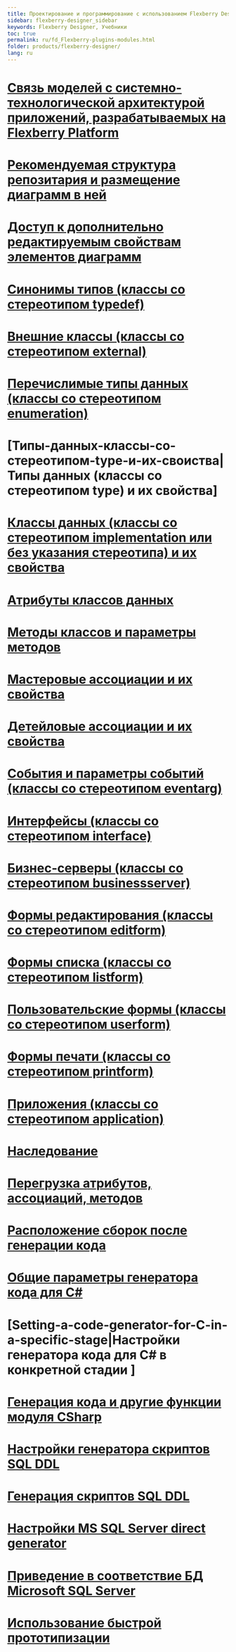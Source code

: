 ```yaml
---
title: Проектирование и программирование с использованием Flexberry Designer
sidebar: flexberry-designer_sidebar
keywords: Flexberry Designer, Учебники
toc: true
permalink: ru/fd_Flexberry-plugins-modules.html
folder: products/flexberry-designer/
lang: ru
---
```


# [Связь моделей с системно-технологической архитектурой приложений, разрабатываемых на Flexberry Platform](communication-models-with-system-technology-architecture-applications.html)
# [Рекомендуемая структура репозитария и размещение диаграмм в ней](recommended-structure-repository-and--placing-diagrams.html)
# [Доступ к дополнительно редактируемым свойствам элементов диаграмм](extra--editable--properties--diagram--elements.html)
# [Синонимы типов (классы со стереотипом typedef)](classes-with-stereotype--typedef.html)
# [Внешние классы (классы со стереотипом external)](external-classes.html)
# [Перечислимые типы данных (классы со стереотипом enumeration)](enumerations.html)
# [Типы-данных-классы-со-стереотипом-type-и-их-своиства|Типы данных (классы со стереотипом type) и их свойства]
# [Классы данных (классы со стереотипом implementation или без указания стереотипа) и их свойства](data--classes.html)
# [Атрибуты классов данных](attributes-class-data.html)
# [Методы классов и параметры методов](class-methods-and-method-parameters.html)
# [Мастеровые ассоциации и их свойства](master--association.html)
# [Детейловые ассоциации и их свойства](detail-associations-and-their-properties.html)
# [События и параметры событий (классы со стереотипом eventarg)](classes-with-stereotype-eventarg.html)
# [Интерфейсы (классы со стереотипом interface)](interfaces.html)
# [Бизнес-серверы (классы со стереотипом businessserver) ](business-servers.html)
# [Формы редактирования (классы со стереотипом editform) ](Формы-редактирования-классы-со-стереотипом-editform.html)
# [Формы списка (классы со стереотипом listform) ](Формы-списка-классы-со-стереотипом-listform.html)
# [Пользовательские формы (классы со стереотипом userform) ](userform.html)
# [Формы печати (классы со стереотипом printform) ](Формы-печати-классы-со-стереотипом-printform.html)
# [Приложения (классы со стереотипом application) ](application.html)
# [Наследование ](inheritance.html)
# [Перегрузка атрибутов, ассоциаций, методов ](overloading-attributes-associations-methods.html)
# [Расположение сборок после генерации кода](location-assembly-after-code-generation.html)
# [Общие параметры генератора кода для C#](general-parameters-of-the-code-generator-for--c.html)
# [Setting-a-code-generator-for-C-in-a-specific-stage|Настройки генератора кода для C# в конкретной стадии ]
# [Генерация кода и другие функции модуля CSharp](generate-code-and-other-function-module--c-sharp.html)
# [Настройки генератора скриптов SQL DDL ](generator-settings--s-q-l--d-d-l-scripts.html)
# [Генерация скриптов SQL DDL ](script--generation--s-q-l--d-d-l.html)
# [Настройки MS SQL Server direct generator ](configure--m-s--s-q-l--server-direct-generator.html)
# [Приведение в соответствие БД Microsoft SQL Server ](matching--d-b--microsoft--s-q-l--server.html)
# [Использование быстрой прототипизации](using--quick--prototyping.html)